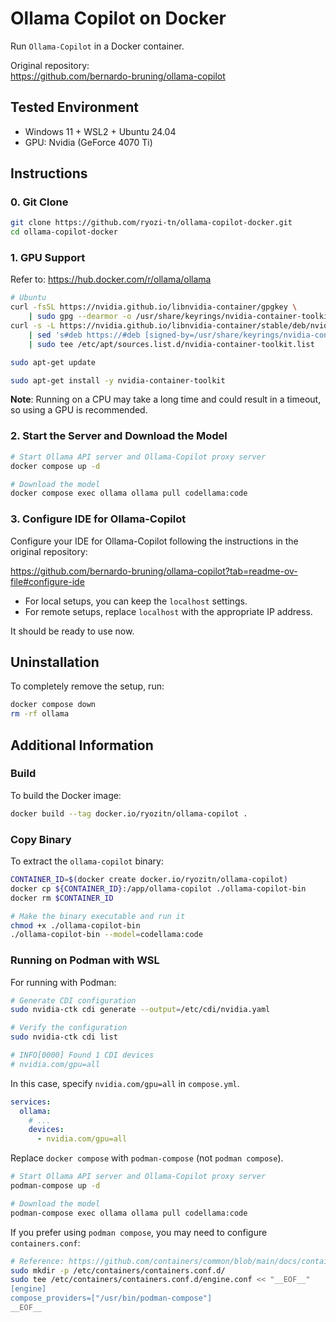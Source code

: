 # Ollama Copilot on Docker

Run `Ollama-Copilot` in a Docker container.

Original repository:  
https://github.com/bernardo-bruning/ollama-copilot

## Tested Environment

- Windows 11 + WSL2 + Ubuntu 24.04
- GPU: Nvidia (GeForce 4070 Ti)

## Instructions

### 0. Git Clone

```sh
git clone https://github.com/ryozi-tn/ollama-copilot-docker.git 
cd ollama-copilot-docker
```

### 1. GPU Support

Refer to: https://hub.docker.com/r/ollama/ollama

```sh
# Ubuntu
curl -fsSL https://nvidia.github.io/libnvidia-container/gpgkey \
    | sudo gpg --dearmor -o /usr/share/keyrings/nvidia-container-toolkit-keyring.gpg
curl -s -L https://nvidia.github.io/libnvidia-container/stable/deb/nvidia-container-toolkit.list \
    | sed 's#deb https://#deb [signed-by=/usr/share/keyrings/nvidia-container-toolkit-keyring.gpg] https://#g' \
    | sudo tee /etc/apt/sources.list.d/nvidia-container-toolkit.list

sudo apt-get update

sudo apt-get install -y nvidia-container-toolkit
```

**Note**: Running on a CPU may take a long time and could result in a timeout, so using a GPU is recommended.

### 2. Start the Server and Download the Model

```sh
# Start Ollama API server and Ollama-Copilot proxy server
docker compose up -d

# Download the model
docker compose exec ollama ollama pull codellama:code
```

### 3. Configure IDE for Ollama-Copilot

Configure your IDE for Ollama-Copilot following the instructions in the original repository:

https://github.com/bernardo-bruning/ollama-copilot?tab=readme-ov-file#configure-ide

- For local setups, you can keep the `localhost` settings.
- For remote setups, replace `localhost` with the appropriate IP address.

It should be ready to use now.

## Uninstallation

To completely remove the setup, run:

```sh
docker compose down
rm -rf ollama
```

## Additional Information

### Build

To build the Docker image:

```sh
docker build --tag docker.io/ryozitn/ollama-copilot .
```

### Copy Binary

To extract the `ollama-copilot` binary:

```sh
CONTAINER_ID=$(docker create docker.io/ryozitn/ollama-copilot)
docker cp ${CONTAINER_ID}:/app/ollama-copilot ./ollama-copilot-bin
docker rm $CONTAINER_ID

# Make the binary executable and run it
chmod +x ./ollama-copilot-bin
./ollama-copilot-bin --model=codellama:code
```

### Running on Podman with WSL

For running with Podman:

```sh
# Generate CDI configuration
sudo nvidia-ctk cdi generate --output=/etc/cdi/nvidia.yaml

# Verify the configuration
sudo nvidia-ctk cdi list

# INFO[0000] Found 1 CDI devices                          
# nvidia.com/gpu=all
```

In this case, specify `nvidia.com/gpu=all` in `compose.yml`.

```yaml
services:
  ollama:
    # ...
    devices:
      - nvidia.com/gpu=all
```

Replace `docker compose` with `podman-compose` (not `podman compose`).

```sh
# Start Ollama API server and Ollama-Copilot proxy server
podman-compose up -d

# Download the model
podman-compose exec ollama ollama pull codellama:code
```

If you prefer using `podman compose`, you may need to configure `containers.conf`:

```sh
# Reference: https://github.com/containers/common/blob/main/docs/containers.conf.5.md#engine-table
sudo mkdir -p /etc/containers/containers.conf.d/
sudo tee /etc/containers/containers.conf.d/engine.conf << "__EOF__"
[engine]
compose_providers=["/usr/bin/podman-compose"]
__EOF__
```
